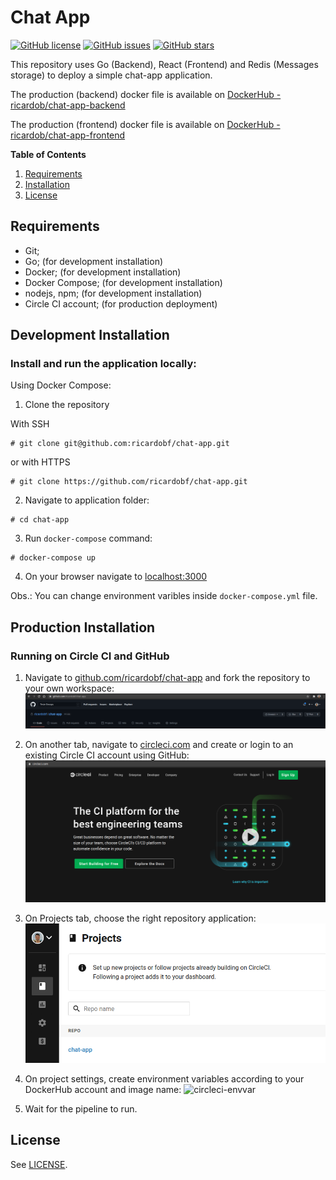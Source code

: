 # Chat App

[![GitHub license](https://img.shields.io/github/license/ricardobf/chat-app)](https://github.com/ricardobf/chat-app/blob/production/LICENSE)
[![GitHub issues](https://img.shields.io/github/issues/ricardobf/chat-app)](https://github.com/ricardobf/chat-app/issues)
[![GitHub stars](https://img.shields.io/github/stars/ricardobf/chat-app)](https://github.com/ricardobf/chat-app/stargazers)

This repository uses Go (Backend), React (Frontend) and Redis (Messages storage) to deploy a simple chat-app application.

The production (backend) docker file is available on [DockerHub - ricardob/chat-app-backend](https://hub.docker.com/r/ricardob/chat-app-backend)

The production (frontend) docker file is available on [DockerHub - ricardob/chat-app-frontend](https://hub.docker.com/r/ricardob/chat-app-frontend)

**Table of Contents**

1. [Requirements](#requirements)
1. [Installation](#installation)
1. [License](#license)

## Requirements

- Git;
- Go; (for development installation)
- Docker; (for development installation)
- Docker Compose; (for development installation)
- nodejs, npm; (for development installation)
- Circle CI account; (for production deployment)

## Development Installation

### Install and run the application locally:

Using Docker Compose:

1. Clone the repository

With SSH
```shell
# git clone git@github.com:ricardobf/chat-app.git
```
or with HTTPS
```shell
# git clone https://github.com/ricardobf/chat-app.git
```

2. Navigate to application folder:
```shell
# cd chat-app
```

3. Run `docker-compose` command:
```shell
# docker-compose up
```

4. On your browser navigate to [localhost:3000](http://localhost:3000)

Obs.: You can change environment varibles inside `docker-compose.yml` file.

## Production Installation

### Running on Circle CI and GitHub

1. Navigate to [github.com/ricardobf/chat-app](https://www.github.com/ricardobf/chat-app) and fork the repository to your own workspace:
![github-fork](./images/github-fork.png)

2. On another tab, navigate to [circleci.com](https://www.circleci.com) and create or login to an existing Circle CI account using GitHub:
![circleci-1](./images/circleci-1.png)

3. On Projects tab, choose the right repository application:
![circleci-2](./images/circleci-2.png)

4. On project settings, create environment variables according to your DockerHub account and image name:
![circleci-envvar](./images/envvar.png)

4. Wait for the pipeline to run.


## License

See [LICENSE](https://github.com/ricardobf/chat-app/LICENSE).